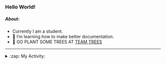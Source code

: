 ### Hello World!

##### About:
- Currently I am a student.
- 🌱 I’m learning how to make better documentation.
- 🌱 GO PLANT SOME TREES AT [TEAM TREES](https://teamtrees.org/)

---
<details>
  <summary>:zap: My Activity:</summary>
  
<!--START_SECTION:waka-->
![Code Time](http://img.shields.io/badge/Code%20Time-1%2C152%20hrs%2043%20mins-blue)

**I'm a Night 🦉** 

```text
🌞 Morning                1428 commits        ██░░░░░░░░░░░░░░░░░░░░░░░   09.18 % 
🌆 Daytime                5517 commits        █████████░░░░░░░░░░░░░░░░   35.48 % 
🌃 Evening                4478 commits        ███████░░░░░░░░░░░░░░░░░░   28.80 % 
🌙 Night                  4125 commits        ███████░░░░░░░░░░░░░░░░░░   26.53 % 
```
📅 **I'm Most Productive on Wednesday** 

```text
Monday                   2335 commits        ████░░░░░░░░░░░░░░░░░░░░░   15.02 % 
Tuesday                  2027 commits        ███░░░░░░░░░░░░░░░░░░░░░░   13.04 % 
Wednesday                3593 commits        ██████░░░░░░░░░░░░░░░░░░░   23.11 % 
Thursday                 1921 commits        ███░░░░░░░░░░░░░░░░░░░░░░   12.36 % 
Friday                   1535 commits        ██░░░░░░░░░░░░░░░░░░░░░░░   09.87 % 
Saturday                 1388 commits        ██░░░░░░░░░░░░░░░░░░░░░░░   08.93 % 
Sunday                   2749 commits        ████░░░░░░░░░░░░░░░░░░░░░   17.68 % 
```


📊 **This Week I Spent My Time On** 

```text
🔥 Editors: 
VS Code                  3 hrs 5 mins        █████████████████████████   100.00 % 

🐱‍💻 Projects: 
giveth-dapps-v2          3 hrs 1 min         ████████████████████████░   97.40 % 
praise                   4 mins              █░░░░░░░░░░░░░░░░░░░░░░░░   02.60 % 
```


 Last Updated on 18/07/2023 08:11:25 UTC
<!--END_SECTION:waka-->
</details>
